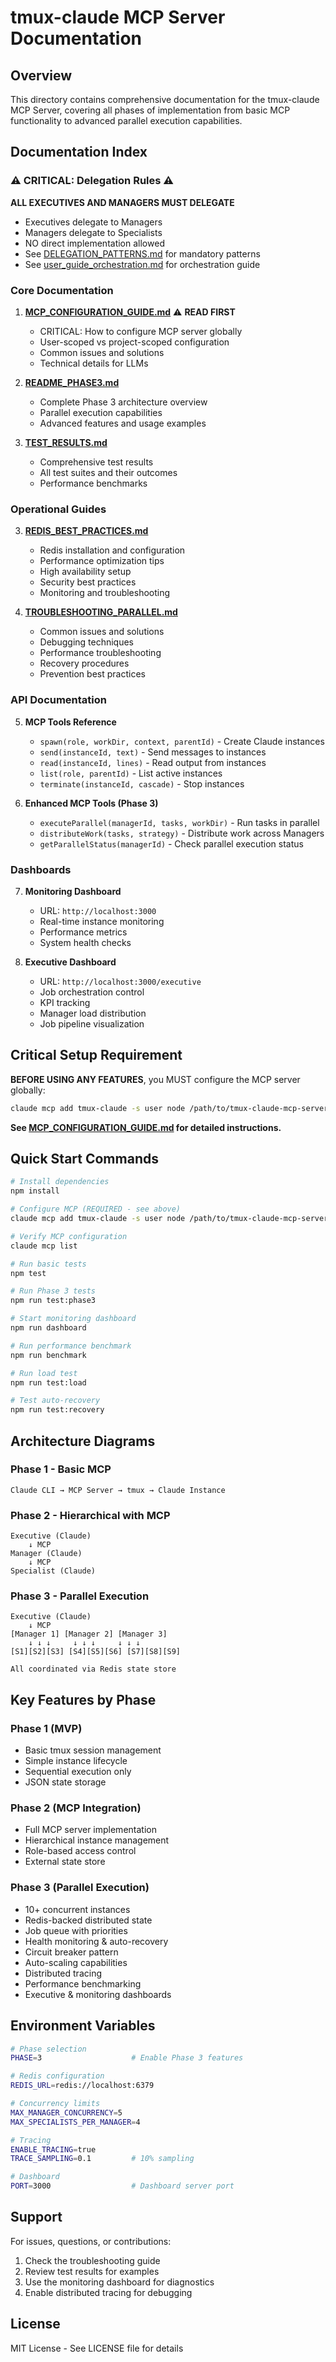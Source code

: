# tmux-claude MCP Server Documentation

## Overview

This directory contains comprehensive documentation for the tmux-claude MCP Server, covering all phases of implementation from basic MCP functionality to advanced parallel execution capabilities.

## Documentation Index

### ⚠️ CRITICAL: Delegation Rules ⚠️

**ALL EXECUTIVES AND MANAGERS MUST DELEGATE**
- Executives delegate to Managers
- Managers delegate to Specialists  
- NO direct implementation allowed
- See [DELEGATION_PATTERNS.md](DELEGATION_PATTERNS.md) for mandatory patterns
- See [user_guide_orchestration.md](user_guide_orchestration.md) for orchestration guide

### Core Documentation

1. **[MCP_CONFIGURATION_GUIDE.md](MCP_CONFIGURATION_GUIDE.md)** ⚠️ **READ FIRST**
   - CRITICAL: How to configure MCP server globally
   - User-scoped vs project-scoped configuration
   - Common issues and solutions
   - Technical details for LLMs

2. **[README_PHASE3.md](../README_PHASE3.md)**
   - Complete Phase 3 architecture overview
   - Parallel execution capabilities
   - Advanced features and usage examples

3. **[TEST_RESULTS.md](../TEST_RESULTS.md)**
   - Comprehensive test results
   - All test suites and their outcomes
   - Performance benchmarks

### Operational Guides

3. **[REDIS_BEST_PRACTICES.md](REDIS_BEST_PRACTICES.md)**
   - Redis installation and configuration
   - Performance optimization tips
   - High availability setup
   - Security best practices
   - Monitoring and troubleshooting

4. **[TROUBLESHOOTING_PARALLEL.md](TROUBLESHOOTING_PARALLEL.md)**
   - Common issues and solutions
   - Debugging techniques
   - Performance troubleshooting
   - Recovery procedures
   - Prevention best practices

### API Documentation

5. **MCP Tools Reference**
   - `spawn(role, workDir, context, parentId)` - Create Claude instances
   - `send(instanceId, text)` - Send messages to instances
   - `read(instanceId, lines)` - Read output from instances
   - `list(role, parentId)` - List active instances
   - `terminate(instanceId, cascade)` - Stop instances

6. **Enhanced MCP Tools (Phase 3)**
   - `executeParallel(managerId, tasks, workDir)` - Run tasks in parallel
   - `distributeWork(tasks, strategy)` - Distribute work across Managers
   - `getParallelStatus(managerId)` - Check parallel execution status

### Dashboards

7. **Monitoring Dashboard**
   - URL: `http://localhost:3000`
   - Real-time instance monitoring
   - Performance metrics
   - System health checks

8. **Executive Dashboard**
   - URL: `http://localhost:3000/executive`
   - Job orchestration control
   - KPI tracking
   - Manager load distribution
   - Job pipeline visualization

## Critical Setup Requirement

**BEFORE USING ANY FEATURES**, you MUST configure the MCP server globally:

```bash
claude mcp add tmux-claude -s user node /path/to/tmux-claude-mcp-server/src/simple_mcp_server.js
```

**See [MCP_CONFIGURATION_GUIDE.md](MCP_CONFIGURATION_GUIDE.md) for detailed instructions.**

## Quick Start Commands

```bash
# Install dependencies
npm install

# Configure MCP (REQUIRED - see above)
claude mcp add tmux-claude -s user node /path/to/tmux-claude-mcp-server/src/simple_mcp_server.js

# Verify MCP configuration
claude mcp list

# Run basic tests
npm test

# Run Phase 3 tests
npm run test:phase3

# Start monitoring dashboard
npm run dashboard

# Run performance benchmark
npm run benchmark

# Run load test
npm run test:load

# Test auto-recovery
npm run test:recovery
```

## Architecture Diagrams

### Phase 1 - Basic MCP
```
Claude CLI → MCP Server → tmux → Claude Instance
```

### Phase 2 - Hierarchical with MCP
```
Executive (Claude)
    ↓ MCP
Manager (Claude)
    ↓ MCP
Specialist (Claude)
```

### Phase 3 - Parallel Execution
```
Executive (Claude)
    ↓ MCP
[Manager 1] [Manager 2] [Manager 3]
    ↓ ↓ ↓     ↓ ↓ ↓     ↓ ↓ ↓
[S1][S2][S3] [S4][S5][S6] [S7][S8][S9]

All coordinated via Redis state store
```

## Key Features by Phase

### Phase 1 (MVP)
- Basic tmux session management
- Simple instance lifecycle
- Sequential execution only
- JSON state storage

### Phase 2 (MCP Integration)
- Full MCP server implementation
- Hierarchical instance management
- Role-based access control
- External state store

### Phase 3 (Parallel Execution)
- 10+ concurrent instances
- Redis-backed distributed state
- Job queue with priorities
- Health monitoring & auto-recovery
- Circuit breaker pattern
- Auto-scaling capabilities
- Distributed tracing
- Performance benchmarking
- Executive & monitoring dashboards

## Environment Variables

```bash
# Phase selection
PHASE=3                    # Enable Phase 3 features

# Redis configuration
REDIS_URL=redis://localhost:6379

# Concurrency limits
MAX_MANAGER_CONCURRENCY=5
MAX_SPECIALISTS_PER_MANAGER=4

# Tracing
ENABLE_TRACING=true
TRACE_SAMPLING=0.1         # 10% sampling

# Dashboard
PORT=3000                  # Dashboard server port
```

## Support

For issues, questions, or contributions:
1. Check the troubleshooting guide
2. Review test results for examples
3. Use the monitoring dashboard for diagnostics
4. Enable distributed tracing for debugging

## License

MIT License - See LICENSE file for details